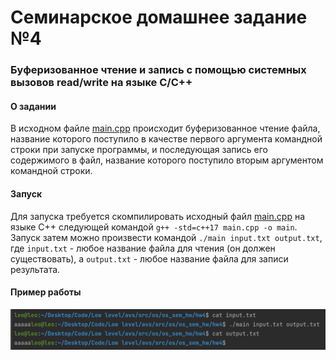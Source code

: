 # Семинарское домашнее задание №4

### Буферизованное чтение и запись с помощью системных вызовов read/write на языке C/C++
#### О задании
В исходном файле [main.cpp](main.cpp) происходит буферизованное чтение файла, название которого поступило в качестве первого аргумента командной строки при запуске программы, и последующая запись его содержимого в файл, название которого поступило вторым аргументом командной строки.

#### Запуск
Для запуска требуется скомпилировать исходный файл [main.cpp](main.cpp) на языке С++ следующей командой `g++ -std=c++17 main.cpp -o main`.\
Запуск затем можно произвести командой `./main input.txt output.txt`, где `input.txt` - любое название файла для чтения (он должен существовать), а `output.txt` - любое название файла для записи результата.

#### Пример работы 
![img.png](img.png)